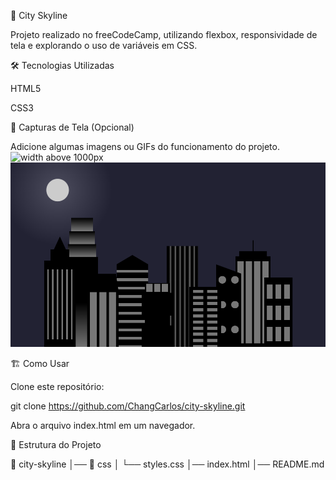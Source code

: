 📌 City Skyline

Projeto realizado no freeCodeCamp, utilizando flexbox, responsividade de tela e explorando o uso de variáveis em CSS.

🛠️ Tecnologias Utilizadas

HTML5

CSS3

📸 Capturas de Tela (Opcional)

Adicione algumas imagens ou GIFs do funcionamento do projeto.
![width above 1000px](img/fullscreen.png.png)
![width below 1000px](img/resized.png)

🏗️ Como Usar

Clone este repositório:

git clone https://github.com/ChangCarlos/city-skyline.git

Abra o arquivo index.html em um navegador.

📌 Estrutura do Projeto

📂 city-skyline
│── 📂 css
│   └── styles.css
│── index.html
│── README.md

